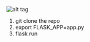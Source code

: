 
![alt tag](https://user-images.githubusercontent.com/11618181/35194964-56a7b732-fe8a-11e7-91d5-64adbc3a7479.png)
1. git clone the repo
2. export FLASK_APP=app.py
3. flask run

